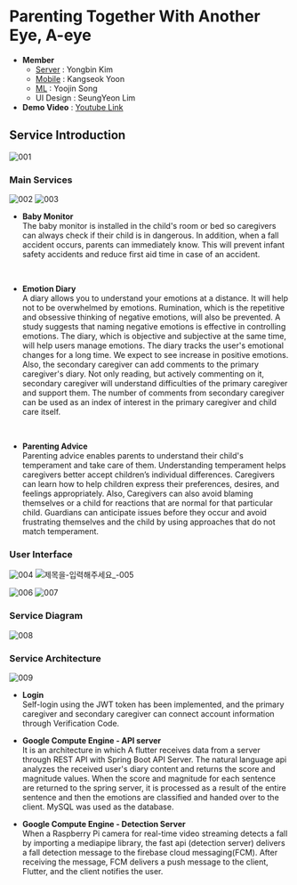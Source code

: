# Parenting Together With Another Eye, A-eye

- **Member**
  - [Server](https://github.com/YONSEI-A-EYE/Server) : Yongbin Kim
  - [Mobile](https://github.com/YONSEI-A-EYE/mobile) : Kangseok Yoon
  - [ML](https://github.com/YONSEI-A-EYE/ML) : Yoojin Song
  - UI Design : SeungYeon Lim 
- **Demo Video** : [Youtube Link](https://www.youtube.com/watch?v=lsfbOz3PCso)


## Service Introduction
![001](https://user-images.githubusercontent.com/76640742/228591614-4d63217a-eb06-4916-8a83-858627f1878c.png)


### Main Services
![002](https://user-images.githubusercontent.com/76640742/228591643-5e396b55-6b82-4ed6-a73f-ac34af8abbda.png)
![003](https://user-images.githubusercontent.com/76640742/228591663-5cd1d468-892c-4c6b-8edc-6b18ed8891d5.png)

- **Baby Monitor**<br>
The baby monitor is installed in the child's room or bed so caregivers can always check if their child is in dangerous. In addition, when a fall accident occurs, parents can immediately know. This will prevent infant safety accidents and reduce first aid time in case of an accident.
<br>

- **Emotion Diary**<br>
A diary allows you to understand your emotions at a distance. It will help not to be overwhelmed by emotions. Rumination, which is the repetitive and obsessive thinking of negative emotions, will also be prevented. A study suggests that naming negative emotions is effective in controlling emotions. The diary, which is objective and subjective at the same time, will help users manage emotions. The diary tracks the user's emotional changes for a long time. We expect to see increase in positive emotions. Also, the secondary caregiver can add comments to the primary caregiver's diary. Not only reading, but actively commenting on it, secondary caregiver will understand difficulties of the primary caregiver and support them. The number of comments from secondary caregiver can be used as an index of interest in the primary caregiver and child care itself.
<br>

- **Parenting Advice**<br>
Parenting advice enables parents to understand their child's temperament and take care of them. Understanding temperament helps caregivers better accept children’s individual differences. Caregivers can learn how to help children express their preferences, desires, and feelings appropriately. Also, Caregivers can also avoid blaming themselves or a child for reactions that are normal for that particular child. Guardians can anticipate issues before they occur and avoid frustrating themselves and the child by using approaches that do not match temperament.

### User Interface 
![004](https://user-images.githubusercontent.com/76640742/228591672-f44764e5-c3d9-4ad3-80e8-441fb0b186e9.png)
![제목을-입력해주세요_-005](https://user-images.githubusercontent.com/76640742/228856463-96ba7df6-3931-4fa9-87a2-0e3710c1186f.png)

![006](https://user-images.githubusercontent.com/76640742/228591716-302528d0-d61c-49d6-b7da-9cbf3db13cb0.png)
![007](https://user-images.githubusercontent.com/76640742/228591729-dafbe8ff-6f10-477e-a4f7-71912df21b90.png)

### Service Diagram
![008](https://user-images.githubusercontent.com/76640742/228591746-35ec991f-9b72-4482-ab90-6526939e02f4.png)

### Service Architecture
![009](https://user-images.githubusercontent.com/76640742/228591752-37194e24-1732-46c2-8cba-c9540c2838d9.png)
- **Login** <br>
Self-login using the JWT token has been implemented, and the primary caregiver and secondary caregiver can connect account information through Verification Code.

- **Google Compute Engine - API server** <br>
It is an architecture in which A flutter receives data from a server through REST API with Spring Boot API Server.
The natural language api analyzes the received user's diary content and returns the score and magnitude values. When the score and magnitude for each sentence are returned to the spring server, it is processed as a result of the entire sentence and then the emotions are classified and handed over to the client. MySQL was used as the database.

- **Google Compute Engine - Detection Server** <br>
When a Raspberry Pi camera for real-time video streaming detects a fall by importing a mediapipe library, the fast api (detection server) delivers a fall detection message to the firebase cloud messaging(FCM). After receiving the message, FCM delivers a push message to the client, Flutter, and the client notifies the user.
